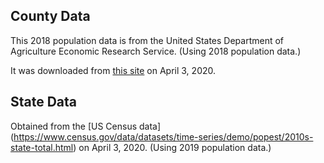 ## County Data

This 2018 population data is from the United States Department of Agriculture Economic Research Service. (Using 2018 population data.)

It was downloaded from [this site](https://www.ers.usda.gov/data-products/county-level-data-sets/download-data/) on April 3, 2020.

## State Data

Obtained from the [US Census data] (https://www.census.gov/data/datasets/time-series/demo/popest/2010s-state-total.html) on April 3, 2020. (Using 2019 population data.)
